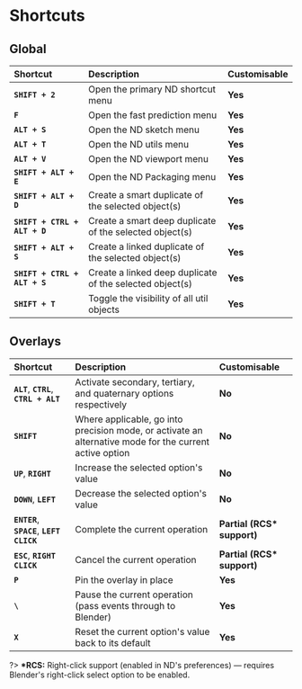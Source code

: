 # Shortcuts

## Global

| Shortcut | Description | Customisable | 
| :--- | :--- | :--- |
| **`SHIFT + 2`** | Open the primary ND shortcut menu | **Yes** |
| **`F`** | Open the fast prediction menu | **Yes** |
| **`ALT + S`** | Open the ND sketch menu | **Yes** |
| **`ALT + T`** | Open the ND utils menu | **Yes** |
| **`ALT + V`** | Open the ND viewport menu | **Yes** |
| **`SHIFT + ALT + E`** | Open the ND Packaging menu | **Yes** |
| **`SHIFT + ALT + D`** | Create a smart duplicate of the selected object(s) | **Yes** |
| **`SHIFT + CTRL + ALT + D`** | Create a smart deep duplicate of the selected object(s) | **Yes** |
| **`SHIFT + ALT + S`** | Create a linked duplicate of the selected object(s) | **Yes** |
| **`SHIFT + CTRL + ALT + S`** | Create a linked deep duplicate of the selected object(s) | **Yes** |
| **`SHIFT + T`** | Toggle the visibility of all util objects | **Yes** |

## Overlays

| Shortcut | Description | Customisable |
| :--- | :--- | :--- |
| **`ALT`**, **`CTRL`**, **`CTRL + ALT`** | Activate secondary, tertiary, and quaternary options respectively | **No** |
| **`SHIFT`** | Where applicable, go into precision mode, or activate an alternative mode for the current active option | **No** |
| **`UP`**, **`RIGHT`** | Increase the selected option's value | **No** |
| **`DOWN`**, **`LEFT`** | Decrease the selected option's value | **No** |
| **`ENTER`**, **`SPACE`**, **`LEFT CLICK`** | Complete the current operation | **Partial (RCS\* support)** |
| **`ESC`**, **`RIGHT CLICK`** | Cancel the current operation | **Partial (RCS\* support)** |
| **`P`** | Pin the overlay in place | **Yes** |
| **`\`** | Pause the current operation (pass events through to Blender) | **Yes** |
| **`X`** | Reset the current option's value back to its default | **Yes** |

?> **\*RCS:** Right-click support (enabled in ND's preferences) — requires Blender's right-click select option to be enabled.